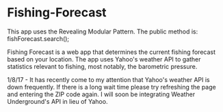 # Fishing-Forecast

This app uses the Revealing Modular Pattern.
The public method is: fishForecast.search();

Fishing Forecast is a web app that determines the current fishing forecast based on your location. The app uses Yahoo's weather API to gather statistics relevant to fishing, most notably, the barometric pressure.

1/8/17 - It has recently come to my attention that Yahoo's weather API is down frequently. If there is a long wait time please try refreshing the page and entering the ZIP code again. I will soon be integrating Weather Underground's API in lieu of Yahoo.
